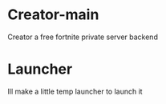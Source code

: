 # Creator-main
Creator a free fortnite private server backend

# Launcher
Ill make a little temp launcher to launch it 
